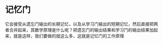 # 记忆门

它会接受从遗忘门输出的长期记忆，以及从学习门输出的短期记忆，然后直接把两者合并起来，其数学原理是什么呢？把遗忘门的输出结果和学习门的输出结果加起来，就是这样，我们要做的就这么多，这就是记忆门的工作原理
